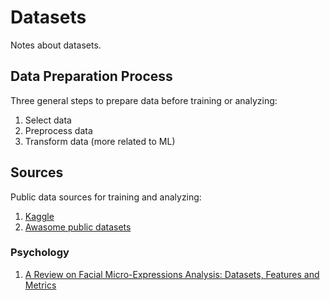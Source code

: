 # Datasets

Notes about datasets.

## Data Preparation Process

Three general steps to prepare data before training or analyzing:

1. Select data
2. Preprocess data
3. Transform data (more related to ML)

## Sources

Public data sources for training and analyzing:

1. [Kaggle](https://www.kaggle.com/datasets)
2. [Awasome public datasets](https://github.com/awesomedata/awesome-public-datasets)

### Psychology

1. [A Review on Facial Micro-Expressions Analysis: Datasets, Features and Metrics](https://arxiv.org/pdf/1805.02397.pdf)
